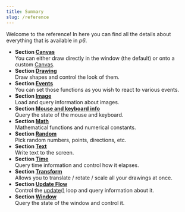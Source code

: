 ```yaml
---
title: Summary 
slug: /reference 
---
```


Welcome to the reference! In here you can find all the details about everything that is available in *p6*.

* **Section [Canvas](/reference/canvas)** <br/>You can either draw directly in the window (the default) or onto a custom [Canvas](/reference/Types/canvas). 
* **Section [Drawing](/reference/drawing)** <br/>Draw shapes and control the look of them. 
* **Section [Events](/reference/events)** <br/>You can set those functions as you wish to react to various events. 
* **Section [Image](/reference/image)** <br/>Load and query information about images. 
* **Section [Mouse and keyboard info](/reference/input)** <br/>Query the state of the mouse and keyboard. 
* **Section [Math](/reference/math)** <br/>Mathematical functions and numerical constants. 
* **Section [Random](/reference/random)** <br/>Pick random numbers, points, directions, etc. 
* **Section [Text](/reference/text)** <br/>Write text to the screen. 
* **Section [Time](/reference/time)** <br/>Query time information and control how it elapses. 
* **Section [Transform](/reference/transform)** <br/>Allows you to translate / rotate / scale all your drawings at once. 
* **Section [Update Flow](/reference/update-flow)** <br/>Control the [update()](/reference/events#update) loop and query information about it. 
* **Section [Window](/reference/window)** <br/>Query the state of the window and control it. 

